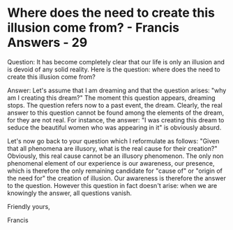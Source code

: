 # Where does the need to create this illusion come from? - Francis Answers - 29

Question: It has become completely clear that our life is only an illusion and is devoid of any solid reality. Here is the question: where does the need to create this illusion come from?

Answer: Let's assume that I am dreaming and that the question arises: "why am I creating this dream?" The moment this question appears, dreaming stops. The question refers now to a past event, the dream. Clearly, the real answer to this question cannot be found among the elements of the dream, for they are not real. For instance, the answer: "I was creating this dream to seduce the beautiful women who was appearing in it" is obviously absurd. 

Let's now go back to your question which I reformulate as follows: "Given that all phenomena are illusory, what is the real cause for their creation?" Obviously, this real cause cannot be an illusory phenomenon. The only non phenomenal element of our experience is our awareness, our presence, which is therefore the only remaining candidate for "cause of" or "origin of the need for" the creation of illusion. Our awareness is therefore the answer to the question. However this question in fact doesn't arise: when we are knowingly the answer, all questions vanish.

Friendly yours,

Francis

